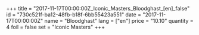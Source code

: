 +++
title = "2017-11-17T00:00:00Z_Iconic_Masters_Bloodghast_[en]_false"
id = "730c521f-ba12-48fb-b18f-6bb55423a551"
date = "2017-11-17T00:00:00Z"
name = "Bloodghast"
lang = ["en"]
price = "10.10"
quantity = 4
foil = false
set = "Iconic Masters"
+++
